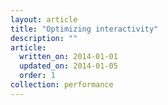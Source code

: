 ```yaml
---
layout: article
title: "Optimizing interactivity"
description: ""
article:
  written_on: 2014-01-01
  updated_on: 2014-01-05
  order: 1
collection: performance
---
```


